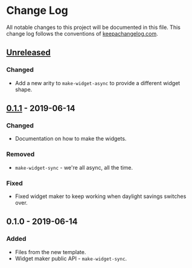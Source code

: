 # Change Log
All notable changes to this project will be documented in this file. This change log follows the conventions of [keepachangelog.com](http://keepachangelog.com/).

## [Unreleased]
### Changed
- Add a new arity to `make-widget-async` to provide a different widget shape.

## [0.1.1] - 2019-06-14
### Changed
- Documentation on how to make the widgets.

### Removed
- `make-widget-sync` - we're all async, all the time.

### Fixed
- Fixed widget maker to keep working when daylight savings switches over.

## 0.1.0 - 2019-06-14
### Added
- Files from the new template.
- Widget maker public API - `make-widget-sync`.

[Unreleased]: https://github.com/your-name/clojure-car-pooling/compare/0.1.1...HEAD
[0.1.1]: https://github.com/your-name/clojure-car-pooling/compare/0.1.0...0.1.1
